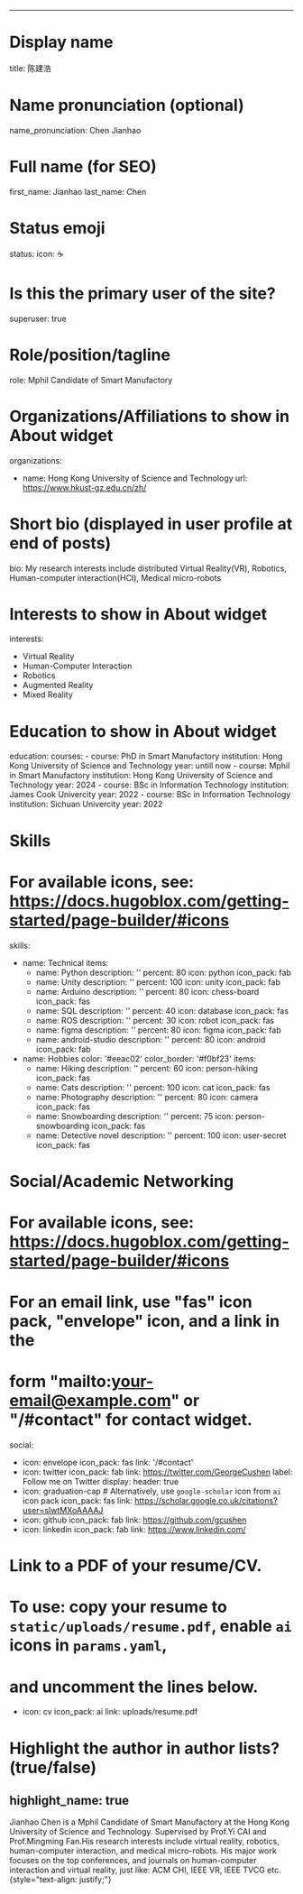 
---
# Display name
title: 陈建浩

# Name pronunciation (optional)
name_pronunciation: Chen Jianhao

# Full name (for SEO)
first_name: Jianhao
last_name: Chen

# Status emoji
status:
  icon: ☕️

# Is this the primary user of the site?
superuser: true

# Role/position/tagline
role: Mphil Candidate of Smart Manufactory

# Organizations/Affiliations to show in About widget
organizations:
  - name: Hong Kong University of Science and Technology
    url: https://www.hkust-gz.edu.cn/zh/

# Short bio (displayed in user profile at end of posts)
bio: My research interests include distributed Virtual Reality(VR), Robotics, Human-computer interaction(HCI), Medical micro-robots
# Interests to show in About widget
interests:
  - Virtual Reality
  - Human-Computer Interaction
  - Robotics
  - Augmented Reality
  - Mixed Reality

# Education to show in About widget
education:
  courses:
    - course: PhD in Smart Manufactory
      institution: Hong Kong University of Science and Technology
      year: untill now
    - course: Mphil in Smart Manufactory
      institution: Hong Kong University of Science and Technology
      year: 2024
    - course: BSc in Information Technology
      institution: James Cook Univercity
      year: 2022
    - course: BSc in Information Technology
      institution: Sichuan Univercity
      year: 2022

# Skills
# For available icons, see: https://docs.hugoblox.com/getting-started/page-builder/#icons
skills:
  - name: Technical
    items:
      - name: Python
        description: ''
        percent: 80
        icon: python
        icon_pack: fab
      - name: Unity
        description: ''
        percent: 100
        icon: unity
        icon_pack: fab
      - name: Arduino
        description: ''
        percent: 80
        icon: chess-board
        icon_pack: fas
      - name: SQL
        description: ''
        percent: 40
        icon: database
        icon_pack: fas
      - name: ROS
        description: ''
        percent: 30
        icon: robot
        icon_pack: fas
      - name: figma
        description: ''
        percent: 80
        icon: figma
        icon_pack: fab
      - name: android-studio
        description: ''
        percent: 80
        icon: android
        icon_pack: fab
  - name: Hobbies
    color: '#eeac02'
    color_border: '#f0bf23'
    items:
      - name: Hiking
        description: ''
        percent: 60
        icon: person-hiking
        icon_pack: fas
      - name: Cats
        description: ''
        percent: 100
        icon: cat
        icon_pack: fas
      - name: Photography
        description: ''
        percent: 80
        icon: camera
        icon_pack: fas
      - name: Snowboarding
        description: ''
        percent: 75
        icon: person-snowboarding
        icon_pack: fas
      - name: Detective novel
        description: ''
        percent: 100
        icon: user-secret
        icon_pack: fas

# Social/Academic Networking
# For available icons, see: https://docs.hugoblox.com/getting-started/page-builder/#icons
#   For an email link, use "fas" icon pack, "envelope" icon, and a link in the
#   form "mailto:your-email@example.com" or "/#contact" for contact widget.
social:
  - icon: envelope
    icon_pack: fas
    link: '/#contact'
  - icon: twitter
    icon_pack: fab
    link: https://twitter.com/GeorgeCushen
    label: Follow me on Twitter
    display:
      header: true
  - icon: graduation-cap # Alternatively, use `google-scholar` icon from `ai` icon pack
    icon_pack: fas
    link: https://scholar.google.co.uk/citations?user=sIwtMXoAAAAJ
  - icon: github
    icon_pack: fab
    link: https://github.com/gcushen
  - icon: linkedin
    icon_pack: fab
    link: https://www.linkedin.com/
  # Link to a PDF of your resume/CV.
  # To use: copy your resume to `static/uploads/resume.pdf`, enable `ai` icons in `params.yaml`,
  # and uncomment the lines below.
  - icon: cv
    icon_pack: ai
    link: uploads/resume.pdf

# Highlight the author in author lists? (true/false)
highlight_name: true
---

Jianhao Chen is a Mphil Candidate of Smart Manufactory at the Hong Kong University of Science and Technology. Supervised by Prof.Yi CAI and Prof.Mingming Fan.His research interests include virtual reality, robotics, human-computer interaction, and medical micro-robots. His major work focuses on the top conferences, and journals on human-computer interaction and virtual reality, just like: ACM CHI, IEEE VR, IEEE TVCG etc.
{style="text-align: justify;"}
